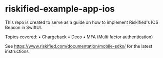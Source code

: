 # riskified-example-app-ios

This repo is created to serve as a guide on how to implement Riskified's IOS Beacon in SwiftUI.

Topics covered:
  • Chargeback
  • Deco
  • MFA (Multi factor authentication)

See https://www.riskified.com/documentation/mobile-sdks/ for the latest instructions 
